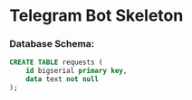 # Telegram Bot Skeleton

### Database Schema:

```sql
CREATE TABLE requests (
    id bigserial primary key,
    data text not null
);
```

